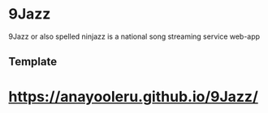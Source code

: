 # 9Jazz
9Jazz or also spelled ninjazz is a national song streaming service web-app

## Template 
# https://anayooleru.github.io/9Jazz/
